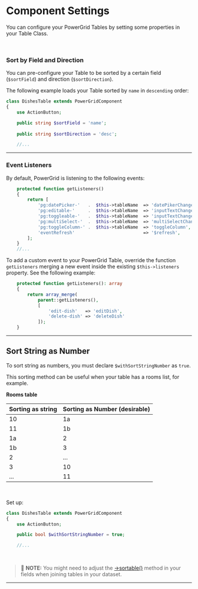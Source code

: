 # Component Settings

You can configure your PowerGrid Tables by setting some properties in your Table Class.

<br>

### Sort by Field and Direction

You can pre-configure your Table to be sorted by a certain field (`$sortField`) and direction (`$sortDirection`).

The following example loads your Table sorted by `name` in `descending` order:

```php
class DishesTable extends PowerGridComponent
{
    use ActionButton;

    public string $sortField = 'name';
    
    public string $sortDirection = 'desc';

    //...
```

---

### Event Listeners

By default, PowerGrid is listening to the following events:

```php
    protected function getListeners()
    {
        return [
            'pg:datePicker-'   .  $this->tableName  => 'datePikerChanged',
            'pg:editable-'     .  $this->tableName  => 'inputTextChanged',
            'pg:toggleable-'   .  $this->tableName  => 'inputTextChanged',
            'pg:multiSelect-'  .  $this->tableName  => 'multiSelectChanged',
            'pg:toggleColumn-' .  $this->tableName  => 'toggleColumn',
            'eventRefresh'                          => '$refresh',
        ];
    }
    //...
```

To add a custom event to your PowerGrid Table, override the function `getListeners` merging a new event inside the existing `$this->listeners` property. See the following example:

```php
    protected function getListeners(): array
    {
        return array_merge(
            parent::getListeners(), 
            [
                'edit-dish'   => 'editDish',
                'delete-dish' => 'deleteDish'
            ]);
    }
```

---

## Sort String as Number

To sort string as numbers, you must declare `$withSortStringNumber` as  `true`.

This sorting method can be useful when your table has a rooms list, for example.

**Rooms table**

| Sorting as string | Sorting as Number (desirable) |
|-----------|-----------|
| 10        | 1a        |
| 11        | 1b        |
| 1a        | 2         |
| 1b        | 3         |
| 2         | ...       |
| 3         | 10        |
| ...       | 11        |

<br/>

Set up:

```php
class DishesTable extends PowerGridComponent
{
    use ActionButton;

    public bool $withSortStringNumber = true;

    //...
```

<br/>

> 📝 **NOTE:** You might need to adjust the [->sortable()](table/include-columns?id=sortable) method in your fields when joining tables in your dataset.

---
